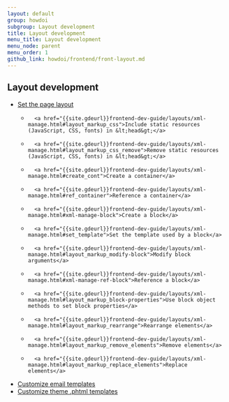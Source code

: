```yaml
---
layout: default
group: howdoi
subgroup: Layout development
title: Layout development
menu_title: Layout development
menu_node: parent
menu_order: 1
github_link: howdoi/frontend/front-layout.md
---
```


## Layout development

- 	<a href="{{site.gdeurl}}frontend-dev-guide/layouts/xml-manage.html#layout_markup_columns">Set the page layout</a>
	- 		<a href="{{site.gdeurl}}frontend-dev-guide/layouts/xml-manage.html#layout_markup_css">Include static resources (JavaScript, CSS, fonts) in &lt;head&gt;</a>
	- 		<a href="{{site.gdeurl}}frontend-dev-guide/layouts/xml-manage.html#layout_markup_css_remove">Remove static resources (JavaScript, CSS, fonts) in &lt;head&gt;</a>
	- 		<a href="{{site.gdeurl}}frontend-dev-guide/layouts/xml-manage.html#create_cont">Create a container</a>
	- 		<a href="{{site.gdeurl}}frontend-dev-guide/layouts/xml-manage.html#ref_container">Reference a container</a>
	- 		<a href="{{site.gdeurl}}frontend-dev-guide/layouts/xml-manage.html#xml-manage-block">Create a block</a>
	- 		<a href="{{site.gdeurl}}frontend-dev-guide/layouts/xml-manage.html#set_template">Set the template used by a block</a>
	- 		<a href="{{site.gdeurl}}frontend-dev-guide/layouts/xml-manage.html#layout_markup_modify-block">Modify block arguments</a>
	- 		<a href="{{site.gdeurl}}frontend-dev-guide/layouts/xml-manage.html#xml-manage-ref-block">Reference a block</a>
	- 		<a href="{{site.gdeurl}}frontend-dev-guide/layouts/xml-manage.html#layout_markup_block-properties">Use block object methods to set block properties</a>
	- 		<a href="{{site.gdeurl}}frontend-dev-guide/layouts/xml-manage.html#layout_markup_rearrange">Rearrange elements</a>
	- 		<a href="{{site.gdeurl}}frontend-dev-guide/layouts/xml-manage.html#layout_markup_remove_elements">Remove elements</a>
	- 		<a href="{{site.gdeurl}}frontend-dev-guide/layouts/xml-manage.html#layout_markup_replace_elements">Replace elements</a>
- <a href="{{site.gdeurl}}frontend-dev-guide/templates/template-email.html">Customize email templates</a>
- <a href="{{site.gdeurl}}frontend-dev-guide/templates/template-walkthrough.html">Customize theme .phtml templates</a>

	